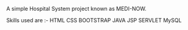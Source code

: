 A simple Hospital System project known as MEDI-NOW.

Skills used are :-
HTML
CSS
BOOTSTRAP
JAVA
JSP
SERVLET
MySQL
